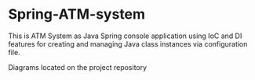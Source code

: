 # Spring-ATM-system
This is ATM System as Java Spring console application using IoC and DI features for creating and managing Java class instances via configuration file.

Diagrams located on the project repository
